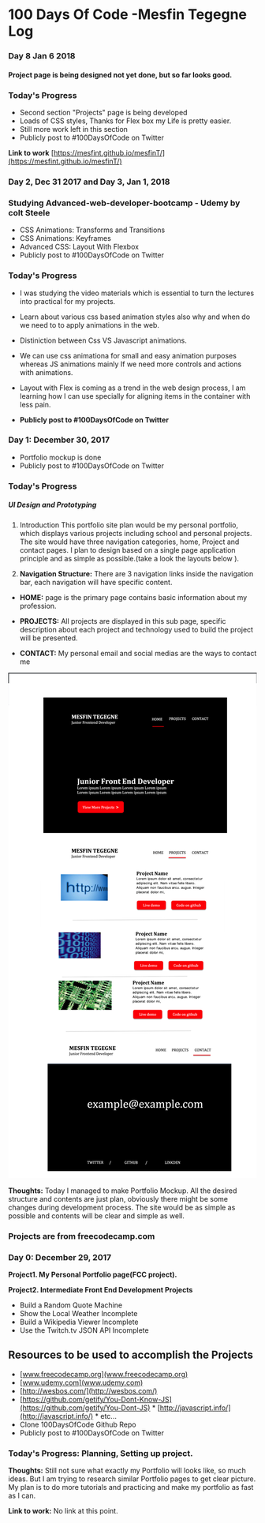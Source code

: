 #  100 Days Of Code -Mesfin Tegegne Log



### Day 8 Jan 6 2018
#### Project page is being designed not yet done, but so far looks good.

### Today's Progress

* Second section "Projects" page is being developed
* Loads of CSS styles, Thanks for Flex box my Life is pretty easier.
* Still more work left in this section
* Publicly post to #100DaysOfCode on Twitter



**Link to work** [https://mesfint.github.io/mesfinT/](https://mesfint.github.io/mesfinT/)



### Day 2, Dec 31 2017 and Day 3, Jan 1, 2018

### Studying Advanced-web-developer-bootcamp - Udemy by colt Steele
* CSS Animations: Transforms and Transitions
* CSS Animations: Keyframes
* Advanced CSS: Layout With Flexbox
* Publicly post to #100DaysOfCode on Twitter

### Today's Progress
* I was studying the video materials which is essential to turn the lectures into practical for my projects.

* Learn about various css based animation styles also why and when  do we need to to apply animations in the web.
* Distiniction between Css VS Javascript animations.
* We can use css animationa for small and easy animation purposes whereas JS animations mainly If we need more controls and actions with animations.
* Layout with Flex is coming as a trend in the web design process, I am learning how I can use specially for aligning items in the container with less pain.
* **Publicly post to #100DaysOfCode on Twitter**

### Day 1: December 30, 2017
  * Portfolio mockup is done
  * Publicly post to #100DaysOfCode on Twitter

### Today's Progress
##### UI Design and Prototyping

1. Introduction
This portfolio site plan would be my personal portfolio, which displays various projects including school and personal projects. The site would have three navigation categories, home, Project and contact pages. I plan to design based on a single page application principle and as simple as possible.(take a look the layouts below ).

2.	**Navigation Structure:**
There are 3 navigation links inside the navigation bar, each navigation will have specific content.

-	**HOME:**
 page is the primary page contains basic information about my profession.
-	**PROJECTS:**
   All projects are displayed in this sub page, specific description about each project and technology used to build the project will be presented.

-	**CONTACT:**
My personal email and social medias are the ways to contact me


![Mockup](/prototype/mockup-1.3.png)


   **Thoughts:** Today I  managed to make Portfolio Mockup. All the desired structure and contents are just plan, obviously there might be some changes during development process. The site would be as simple as possible and contents will be clear and simple as well.

### Projects are from freecodecamp.com

 ### Day 0: December 29, 2017

 **Project1. My Personal Portfolio page(FCC project).**

**Project2.  Intermediate Front End Development Projects**

* Build a Random Quote Machine
* Show the Local Weather Incomplete 
* Build a Wikipedia Viewer Incomplete 
* Use the Twitch.tv JSON API Incomplete 
## Resources to be  used to accomplish the Projects
   * [www.freecodecamp.org](www.freecodecamp.org)
   * [www.udemy.com](www.udemy.com)
   * [http://wesbos.com/](http://wesbos.com/)
   * [https://github.com/getify/You-Dont-Know-JS](https://github.com/getify/You-Dont-JS)
    * [http://javascript.info/](http://javascript.info/)
    * etc...
* Clone 100DaysOfCode Github Repo
* Publicly post to #100DaysOfCode on Twitter

### **Today's Progress**: Planning, Setting up project.

**Thoughts:** Still not sure what exactly my Portfolio will looks like, so much ideas. But I am trying to research similar Portfolio pages to get clear picture. My plan is to do more tutorials and practicing and make my portfolio as fast as I can.

**Link to work:** No link at this point.

